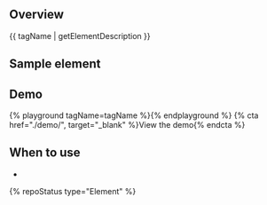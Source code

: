 ## Overview
  {{ tagName | getElementDescription }}

## Sample element
  <rh-site-status></rh-site-status>

## Demo

  {% playground tagName=tagName %}{% endplayground %} 
  {% cta href="./demo/", target="_blank" %}View the demo{% endcta %}

## When to use
  - 

{% repoStatus type="Element" %}
